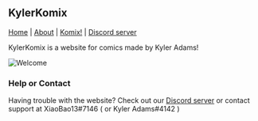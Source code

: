 ## KylerKomix

[Home](https://xiaobao13.github.io/KylerKomix/) | [About](https://xiaobao13.github.io/KylerKomix/) | [Komix!](https://xiaobao13.github.io/KylerKomix/) | [Discord server](https://discord.gg/mgbny6Ebg4)

   KylerKomix is a website for comics made by Kyler Adams!
   
   ![Welcome](/KylerKomix/welcome1.png)

### Help or Contact

Having trouble with the website? Check out our [Discord server](https://discord.gg/mgbny6Ebg4) or contact support at XiaoBao13#7146 ( or Kyler Adams#4142 )
